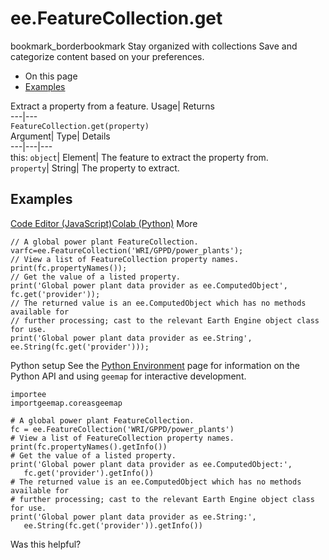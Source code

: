  
#  ee.FeatureCollection.get 
bookmark_borderbookmark Stay organized with collections  Save and categorize content based on your preferences.
  * On this page
  * [Examples](https://developers.google.com/earth-engine/apidocs/ee-featurecollection-get#examples)


Extract a property from a feature. 
Usage| Returns  
---|---  
`FeatureCollection.get(property)`  
Argument| Type| Details  
---|---|---  
this: `object`| Element| The feature to extract the property from.  
`property`| String| The property to extract.  
## Examples
[Code Editor (JavaScript)](https://developers.google.com/earth-engine/apidocs/ee-featurecollection-get#code-editor-javascript-sample)[Colab (Python)](https://developers.google.com/earth-engine/apidocs/ee-featurecollection-get#colab-python-sample) More
```
// A global power plant FeatureCollection.
varfc=ee.FeatureCollection('WRI/GPPD/power_plants');
// View a list of FeatureCollection property names.
print(fc.propertyNames());
// Get the value of a listed property.
print('Global power plant data provider as ee.ComputedObject',
fc.get('provider'));
// The returned value is an ee.ComputedObject which has no methods available for
// further processing; cast to the relevant Earth Engine object class for use.
print('Global power plant data provider as ee.String',
ee.String(fc.get('provider')));
```
Python setup
See the [ Python Environment](https://developers.google.com/earth-engine/guides/python_install) page for information on the Python API and using `geemap` for interactive development.
```
importee
importgeemap.coreasgeemap
```
```
# A global power plant FeatureCollection.
fc = ee.FeatureCollection('WRI/GPPD/power_plants')
# View a list of FeatureCollection property names.
print(fc.propertyNames().getInfo())
# Get the value of a listed property.
print('Global power plant data provider as ee.ComputedObject:',
   fc.get('provider').getInfo())
# The returned value is an ee.ComputedObject which has no methods available for
# further processing; cast to the relevant Earth Engine object class for use.
print('Global power plant data provider as ee.String:',
   ee.String(fc.get('provider')).getInfo())
```

Was this helpful?
